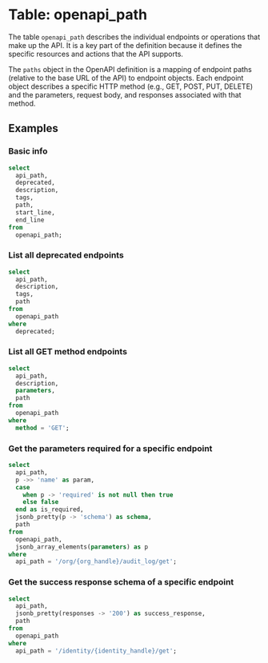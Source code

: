 # Table: openapi_path

The table `openapi_path` describes the individual endpoints or operations that make up the API. It is a key part of the definition because it defines the specific resources and actions that the API supports.

The `paths` object in the OpenAPI definition is a mapping of endpoint paths (relative to the base URL of the API) to endpoint objects. Each endpoint object describes a specific HTTP method (e.g., GET, POST, PUT, DELETE) and the parameters, request body, and responses associated with that method.

## Examples

### Basic info

```sql
select
  api_path,
  deprecated,
  description,
  tags,
  path,
  start_line,
  end_line
from
  openapi_path;
```

### List all deprecated endpoints

```sql
select
  api_path,
  description,
  tags,
  path
from
  openapi_path
where
  deprecated;
```

### List all GET method endpoints

```sql
select
  api_path,
  description,
  parameters,
  path
from
  openapi_path
where
  method = 'GET';
```

### Get the parameters required for a specific endpoint

```sql
select
  api_path,
  p ->> 'name' as param,
  case
    when p -> 'required' is not null then true
    else false
  end as is_required,
  jsonb_pretty(p -> 'schema') as schema,
  path
from
  openapi_path,
  jsonb_array_elements(parameters) as p
where
  api_path = '/org/{org_handle}/audit_log/get';
```

### Get the success response schema of a specific endpoint

```sql
select
  api_path,
  jsonb_pretty(responses -> '200') as success_response,
  path
from
  openapi_path
where
  api_path = '/identity/{identity_handle}/get';
```
